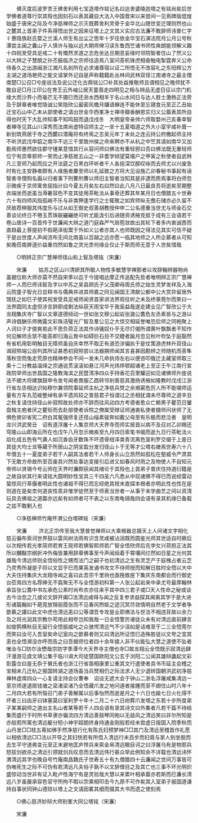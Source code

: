<!-- { "loadSidebar": true } -->
　　佛灭度后波罗柰王佛舍利用七宝造塔作铭记名曰达舍婆陵迦塔之有铭尚矣后世学佛者道尊行崇其殁也因刻石以表其藏自大法入中国晋宋以来尝间一见焉碑版焜煌始盛于唐宋之际及今净慈禅师之示灭既葬舍利灵骨于金华北山随世变迁理则然也山之麓其上首弟子件系得悟出世之因来征塔上之文其义实应古法濂不敢辞师讳普仁字彳惠隐族赵氏婺之兰溪人师生有出尘之思年十岁往依金华宝石演法院月公月公号秋潭尝主闽之囊山于人慎许与独以远大期师俾习读东鲁西竺诸书师性爽朗能领解义趣十四祝发受具足戒二十有慨然求道之志危坐达旦期息妄缘时邻院智者住山了然义公以大辨之子慧朗之孙丕振临济之宗师往造焉八室问荅机锋虎相奋触电掣霆奔义公命侍香久之出游闽浙江湘凡名剎所在必求诸尊宿以证二所悟无不改容礼之东阳辉公方主湖之道场艳师之能文请掌外记自是声称籍籍赴丛林间武林双径江南诸寺之最主僧南楚□公召□兮座说法及说公迁化古鼎铭公□补其处益推敬师且谓相见之晚师犹不敢自足□月江印公在育王云外岫公居天童亟走四明见之相与辨品无虚日征以宗门机缘大而沙界小而毫芒无不摄巳而还浙水西相羊于名山水间日与达人胜士激杨正法旁及于辞章者唯觉隐诚公笑隐欣公最密风檐月牗语蝉连不能休至忘寝食元至正乙丑始迁宝石山中乙未从部使者之请出世金华西峯净士禅寺瓣香酬恩实归义公葢表其所自得也时天下大乱帅知事不知鸣鼓而退戊戌冬　大明皇帝亲帅六师取婺州己亥春幸智者禅寺见其山川深秀而法席尚虚特诏师主之一坐十五夏唱道之外大小室宇咸补葺一新别筑燕居于寺之西麓曰潜庵将有终焉之志吴元年丁未处之连云持公府檄起师主持不听洪武戊申韶之南华不远三千里致州侯之命来聘亦不从杭之中竺其请如南华又加勤焉师惠然欲往郡守锺某意惜其行从容问师曰佛法有重轻邪曰否曰佛法既无重轻师位宁有崇卑邪师一笑而止净慈居五山之一非耆学倾望莫堪户之甲寅之秋使者自武林凡三至师乃起而应之开法筵之日黑白环听者千人各挹深饮醇叹咏而去师尤以兴废急时有化主安静者颇有人缘施者麇至师以礼延致之方将大见设施乙卯春秘书事起有诬智者寺僧购名画以归者事下刑曹刑曹以师旧主智者当知其是非逮而质焉事将白师忽示微疾于京师寓舍屈指计曰今夏五月矣左右曰然曰此八月八日最良吾将逝矣至期整衣端坐而逝虽当溽暑容色不变其徒用茶毗法从事骨还葬其年某月日也僧腊五十世寿六十有四师风指孤峭不乐与非类狎逢学行之士辄敬之如宾师纵无儋石储亦必久留不厌故荐绅服其伟度乐与过从如王御史叔善胡教授仲申二公名德重当世尤与师金石交善谈论终日不倦玉贯珠联纚纚绝可听尤能汲引后进随资诱掖克抵于成有三会语若干卷山居诗一百首传于世濂闻大辨之道门庭森严气局苞敛故出其轮下者多内衷诚悫而直趋最上菩提初不假葩泽衒鬻于外如义公者亦其人也师既因之得法见其实可信不疑于是出世度人声闻流布无间北南虽以百越之远亦愿一临其地师之人所企慕者从可知矣晚莅南屏道价益重岿然如鲁之灵光柰何缘业仅止于斯而师无意于人世矣惜哉 

　　○明辨正宗广慧禅师径山和上智及塔铭（宋濂） 

　　宋濂 
　　姑苏之区山川清妍其所毓人物性多敏慧学禅那者以攻辞翰辨器物尚虽据位称大师亦莫不然自宋季以迄于今提唱达摩正传追配先哲者唯明辨正宗广慧禅师一人而巳师讳智及字以中苏之吴县顾氏子父茂卿母周氏师之始生灵梦发祥及入海云院童子智光日显释书与儒典并进其师嘉之同见闽国王清献公都中公大赏异留居外馆抚之如巳子使其祝发受具足戒师闻贤首家讲法界观往听之未及终章莞尔而笑曰一法界圆同太虚但涉言辞即成剩法纵获天雨宝华于我奚益哉遂走建业见广智欣公于大龙翔集庆寺广智以文章道德倾动一世如张文穆公起岩张潞公翥危左丞素皆与之游以声诗倡酬乐师微露文彩珠洁璧光广智及羣公见之大惊交相延誉唯恐后师之同袍聚上人诃曰子才俊爽若此不思负荷正法其作诗骚奴仆乎无尽灯偈所谓黄叶飘飘者不知作何见解师舌禁不能荅即归海云胷中如碍巨石目不交睫者踰月忽见秋叶吹坠于庭豁然有省机用彰明触目无障师虽自庆幸然不取正有道恐涉偏执于是仗策游虎林升双径山谒寂照端公自列其所证甚悉初寂照尝以法器期师闻其言喜甚因勘辨之师随机而荅隼落秋空而兔走荒原也精神参会不间一发未几命执侍左右以便咨叩俄迁主藏室师取三乘十二分教益温绎之宗通说贯滚滚如悬江河声光炜烨顿超诸老上至正壬午江南行宣政院举师出世昌国之隆教海滨之民暨清净四众手持香花百里驩迎如见诸佛师升座说法不翅大将建旗鼓申令发号闻者畏服乙酉转邻剎普慈其激扬诱掖如隆教时戊戌江浙行省左丞相达识帖穆尔兼领院事延师主杭之净慈兵燹之余艰窘危厉人所不能堪师运量有方车丸范峻整绰有承平遗风较之普慈君子恒谓过之丞相犹谓未尽尊师之道辛丑之秋复请住持径山补寂照故处师亦不辞而往风动四方考德者愈众亡赖男子瞿范日饕盘飱主庖者厌之瞿衔而去赴部使者诉院之僚属受赇证师通衷私使者摄师问状师了无惧色癸卯省宪二府白其冤强师复还径山缁素骏奔如戴父母至有乐极而悲泣者　皇明龙兴洪武癸丑　诏有道浮屠十人集京师大天界寺而师实居首以病不及召对乙卯赐还穹隆山山即海云所在也戊午八月忽示微疾至九月四日索笔书偈而逝九日行茶毗法火焰化成五色有气袭人如沉香齿牙数珠不坏遗骨绀泽类青流离色室利罗交缀于上是日其徒大均士龙等藏于所居山之阴宝盈分发归径山卜于无等才公塔右瘗焉世寿六十八年僧五十一夏度弟子若干人嗣其法者若干人师身长山立昂然如孤松在壑威令严肃其下无敢方命故所至百废具兴然处事达变接引后进又如春风时雨之及物使人不自知元帝师以贤锡今号云师在天界时濂颇获闻其绪论于其殁也上首弟子普庆住持道衍籍是之故自状其行来请铭大圆明妙性宝具三千四圣六凡悉从中现诸佛不得巳而说经雷动蛰惊风行草偃者明此性也诸祖不得巳而忘经绝其枝末直探本根者亦明此性也性在是则道在是矣柰何道丧性乖非惟学徒然至于师表当世者一从事于末学曲艺之间以资清玩具去佛祖之道葢亦远矣有如师者可不表之以东南龟镜哉四会语有录其机缘巳备载之兹不敢剿入也 

　　○净慈禅师竹庵怀渭公白塔碑铭（宋濂） 

　　宋濂 
　　济北正宗传至我大慧普觉禅师以大乘根器总摄天上人间诸文字相化慈云徧布索诃世界鼓以雷风树法雨有识含灵咸被沾润既而圆鉴光师其世适自时厥后以次相传若光孝简师若育王观师若佛智熙师若广智全悟欣师后先孛攵兴荷担正法其所以黼黻宗纲折冲外侮皆兼用辞章佛事至今声闻烜着于霄壤间烂然如日星之光何其雄哉今清远师则全悟俗性之甥而法门之嗣子也初清远之生有灵芝产于庭槐占者云芝乃灵秀所凝是子将以文显乎巳而果英发诵书攻文不待师授而知解日胜时全悟以大中大夫住持集庆大龙翔寺闻之喜曰此吾宗千里驹也亟挽致座下集庆东南都会而行御史台莅焉四方名荐绅无不翕聚无不与全悟游初科第一人张公起岩来中承尤号最厚翰林承旨张公翥中书左承危公素时尚布衣亦往来乎其中四三君子或□天人性命之秘或谈古今治忽之几或论文辞开阖□法清远咸得与闻之反复参求益探其阃奥其学于是大进形诸篇翰如千葩竞放锦丽霞张而不见春风煦妪之迹沉冥尽敛情明自然老于文学者争歆慕之讙曰此文中虎也清远恚曰公等谓吾专攻是业耶佛法与世法不相违背故以余力及之将光润其宗教尔苟用此相夸岂知我哉一日全悟警厉诸徒众未有对清远直前肆言如俊鹘横秋目无留行全悟振威叱之众骇愕清远气不少沮如是诘难至于二三全悟莞尔而笑曰汝可入吾室矣命记室向之歆慕者则又曰清远所证悟巳造殊胜徒以文夸之宜其恚也全悟濒没亦呼而告之曰吾据师位者四十余年接人非不伙能弘大慧之道使不坠者唯汝与□防尔汝懋哉宗防字季潭今大天界寺主僧也寺□故龙翔云全悟既示寂清远肆汗漫游见虞文靖公集于临川谒大司徒楚国欧阳文公玄于浏阳二公闻其雄辩蠭起文彩彰露佥曰是无忝于舅氏者也浙江行省亟相康里公重其文行遣使者具书币延主会稽之宝相未几迁杭之报国转湖之道场虽当兵燹相仍之际法求人无少退转国朝洪武初净慈禅林虚席四众一心复请主持会仪曹奉　诏设无遮大会于钟山二浙名浮屠咸集凊远一至京师遂退居钱塘之梁渚梁渚乃全悟藏爪发之地问道者接踵而至不翅住山时八年十二月四大若有所恼召门弟子善解属以后事怡然而逝是月之十六日也踰七日火化得不坏者三曰齿牙曰钵塞莫曰室利罗十年十二月二十六日祔葬爪发塔之东若十步所度弟子某某嗣师之道出主名山者某等若干人四会语有录其诗文曰外集者凡若干篇不待结集而盛行于时所书草隶亦徧流四方清远善鼓琴同袍以无益风之清远笑曰非尔所知是亦般若所寓也清远躯分短小神宇超朗终身持通金刚般若经未尝虚日报国入院季秋而山丹发□□枝五蕚如佛手然净慈行化有陈氏妇预梦神□□其门及清远至稽首作礼愿以相依清远□□法以开导之其妇恍若有所悟入清远行未百步而妇竟与家人别坐脱而去生平守道弗变元至正末避地匡庐悍兵来索金帛清远瞋目诃之曰浮屠乌有是物耶兵怒拔剑欲杀之清远引颈就剑兵叹息而去清远伟行甚众举此例知余不详载也清远讳怀渭清远其字也晚自号竹庵南昌魏氏子世寿五十有九僧腊四十云濂闻之世间万事皆可伪唯死生之际不可伪有若清远凡夫俗子孰不以文辞僧目之及其亡也三事不坏光明炽盛惊动当世非有证入毗卢性海宁有是灵验哉大慧以来累叶相承葢亦若斯而巳濂长清远八岁虽屡承容色官守所拘不暇以宗乘相叩击今九原不可作矣其入室弟子报国道谦持自事状同钟山德琼以塔上之文请因畧其细而掇其大书而遗之使刻焉 

　　○佛心慈济妙辩大师别峯大同公塔铭（宋濂） 

　　宋濂 

